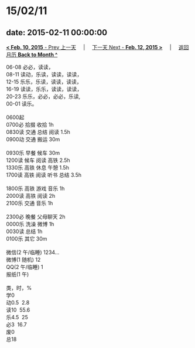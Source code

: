 # 15/02/11

date: 2015-02-11 00:00:00
---
[**< Feb. 10, 2015** - Prev 上一天](/lifelogs/2015/02/d10.md) &nbsp; &nbsp; | &nbsp; &nbsp; [下一天 Next - **Feb. 12, 2015 >**](/lifelogs/2015/02/d12.md) &nbsp; &nbsp; |  &nbsp; &nbsp; [返回月历 **Back to Month ^**](/lifelogs/2015/02/index.md)
<br/><div>06-08 必必，读读，<br/>08-11 读动，乐读，读读，读读，<br/>12-15 乐乐，乐读，读读，读读，<br/>16-19 读读，乐乐，读读，读读，<br/>20-23 乐乐，必必，必必，乐读,</div><div>00-01 读乐。<br/><div><br/></div>0600起<br/>0700必 拾掇 收拾 1h<br/>0830读 交通 总结 阅读 1.5h<br/>0900动 交通 搬运 30m<div><br/></div>0930乐 早餐 候车 30m<br/>1200读 候车 阅读 高铁 2.5h<br/>1330乐 高铁 休息 午憩 1.5h<br/>1700读 高铁 阅读 听书 总结 3.5h<div><br/></div>1800乐 高铁 游戏 音乐 1h<br/>2000读 高铁 阅读 2h<br/>2100乐 交通 音乐 1h</div><div><br/></div><div>2300必 晚餐 父母聊天 2h</div><div>0000乐 洗澡 微博 1h</div><div>0030读 总结 1h</div><div>0100乐 其它 30m</div><div><br/></div><div><div><div>微信(2 午/临睡) 1234…</div>微博(1 随机) 12<br/>QQ(2 午/临睡) 1<br/>报纸(1 午) <div><br/></div>类，时，%<br/><div>学0<br/>动0.5  2.8<br/>读10  55.6<br/>乐4.5  25<br/>必3  16.7<br/>废0<br/>总18</div>
